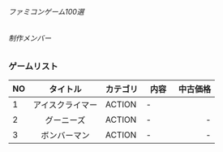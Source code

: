 ###### ファミコンゲーム100選

###### 制作メンバー

### ゲームリスト
| NO        | タイトル          | カテゴリ                 | 内容　| 中古価格| 
| --------------- |:---------------:| -------------------- | ------------------- | --------------:|
| 1 | アイスクライマー | ACTION       |-      |     |
| 2 | グーニーズ | ACTION |-      |-     || 
| 3 | ボンバーマン | ACTION | -       | -    || 

